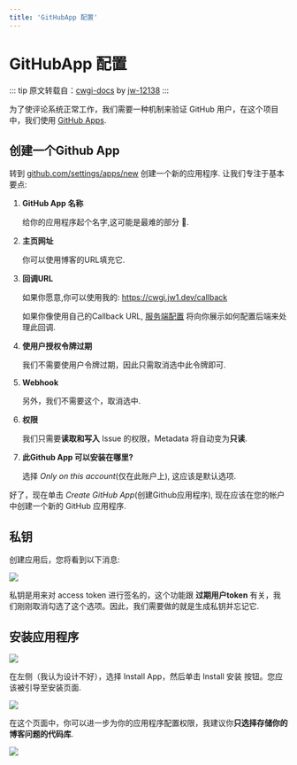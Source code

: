 ```yaml
---
title: 'GitHubApp 配置'
---
```


# GitHubApp 配置
::: tip 原文转载自：[cwgi-docs](https://cwgi-docs.jw1.dev/) by [jw-12138](https://github.com/jw-12138)
:::

为了使评论系统正常工作，我们需要一种机制来验证 GitHub 用户，在这个项目中，我们使用 [GitHub Apps](https://docs.github.com/en/apps).

## 创建一个Github App

转到 [github.com/settings/apps/new](https://github.com/settings/apps/new) 创建一个新的应用程序. 让我们专注于基本要点:

1. **GitHub App 名称**  
    
   给你的应用程序起个名字,这可能是最难的部分 🤡.
   
2. **主页网址**  
   
   你可以使用博客的URL填充它.

3. **回调URL**  
   
   如果你愿意,你可以使用我的: https://cwgi.jw1.dev/callback

   如果你像使用自己的Callback URL, [服务端配置](/zh/docs/server.html) 将向你展示如何配置后端来处理此回调.

4. **使用户授权令牌过期**  

   我们不需要使用户令牌过期，因此只需取消选中此令牌即可.

5. **Webhook**  
   
   另外，我们不需要这个，取消选中.

6. **权限**  
   
   我们只需要**读取和写入** Issue 的权限，Metadata 将自动变为**只读**.
   
7. **此Github App 可以安装在哪里?**  
   
   选择 _Only on this account_(仅在此账户上), 这应该是默认选项.

好了，现在单击 _Create GitHub App_(创建Github应用程序), 现在应该在您的帐户中创建一个新的 GitHub 应用程序.

## 私钥

创建应用后，您将看到以下消息:

![](https://blog-r2.jw1.dev/VbLVXlUXQfKutLPs.webp)

私钥是用来对 access token 进行签名的，这个功能跟 **过期用户token** 有关，我们刚刚取消勾选了这个选项。因此，我们需要做的就是生成私钥并忘记它.

## 安装应用程序

![](https://blog-r2.jw1.dev/wzJjRLrDjHk6l_v2.webp)

在左侧（我认为设计不好），选择 Install App，然后单击 Install 安装 按钮。您应该被引导至安装页面.

![](https://blog-r2.jw1.dev/YZnDBXa7Qo7HNB_U.webp)

在这个页面中，你可以进一步为你的应用程序配置权限，我建议你**只选择存储你的博客问题的代码库**.

![](https://blog-r2.jw1.dev/fe801QBVCFyTWRif.webp)


